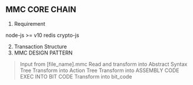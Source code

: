 ## MMC CORE CHAIN

1. Requirement

node-js >= v10
redis 
crypto-js

2. Transaction Structure
3. MMC DESIGN PATTERN

> Input from [file_name].mmc
> Read and transform into Abstract Syntax Tree
> Transform into Action Tree
> Transform into ASSEMBLY CODE
> EXEC INTO BIT CODE
> Transform into bit_code

